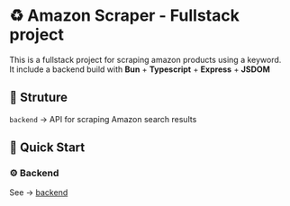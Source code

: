 # ♻ Amazon Scraper - Fullstack project
This is a fullstack project for scraping amazon products using a keyword. <br/>
It include a backend build with **Bun** + **Typescript** + **Express** + **JSDOM** <br/>

## 📁 Struture
`backend` &rarr; API for scraping Amazon search results

## 🚀 Quick Start
### ⚙ Backend
See &rarr; [backend](./backend/README.md)

